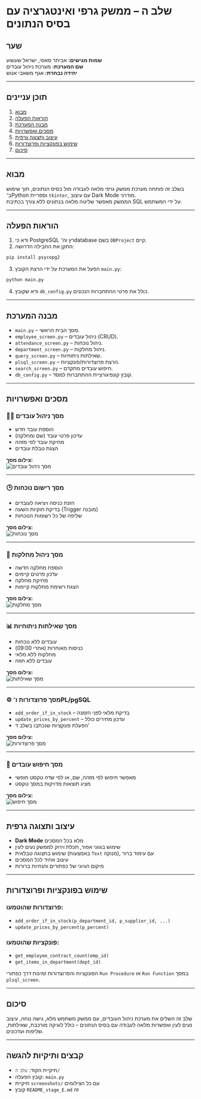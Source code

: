 # שלב ה – ממשק גרפי ואינטגרציה עם בסיס הנתונים

## שער

**שמות מגישים:** אביתר סאסי, ישראל שעשוע  
**שם המערכת:** מערכת ניהול עובדים  
**יחידה נבחרת:** אגף משאבי אנוש

---

## תוכן עניינים

1. [מבוא](#מבוא)  
2. [הוראות הפעלה](#הוראות-הפעלה)  
3. [מבנה המערכת](#מבנה-המערכת)  
4. [מסכים ואפשרויות](#מסכים-ואפשרויות)  
5. [עיצוב ותצוגה גרפית](#עיצוב-ותצוגה-גרפית)  
6. [שימוש בפונקציות ופרוצדורות](#שימוש-בפונקציות-ופרוצדורות)  
7. [סיכום](#סיכום)

---

## מבוא

בשלב זה פותחה מערכת ממשק גרפי מלאה לעבודה מול בסיס הנתונים, תוך שימוש ב־Python וספריית `tkinter`, עם עיצוב Dark Mode מודרני.  
הממשק מאפשר שליטה מלאה בנתונים ללא צורך בכתיבת SQL על ידי המשתמש.

---

## הוראות הפעלה

1. ודא כי PostgreSQL רץ וה־database בשם `DBProject` קיים.
2. התקן את החבילה הדרושה:

```bash
pip install psycopg2
```

3. הפעל את המערכת על ידי הרצת הקובץ `main.py`:

```bash
python main.py
```

4. ודא שקובץ `db_config.py` כולל את פרטי ההתחברות הנכונים.

---

## מבנה המערכת

- `main.py` – מסך הבית הראשי.
- `employee_screen.py` – ניהול עובדים (CRUD).
- `attendance_screen.py` – ניהול נוכחות.
- `department_screen.py` – ניהול מחלקות.
- `query_screen.py` – שאילתות ניתוחיות.
- `plsql_screen.py` – הרצת פרוצדורות/פונקציות.
- `search_screen.py` – חיפוש עובדים מתקדם.
- `db_config.py` – קובץ קונפיגורציית ההתחברות למסד.

---

## מסכים ואפשרויות

### 🧑‍💼 מסך ניהול עובדים

- הוספת עובד חדש
- עדכון פרטי עובד (שם ומחלקה)
- מחיקת עובד לפי מזהה
- הצגת טבלת עובדים

**צילום מסך:**  
![מסך ניהול עובדים](screenshots/employee_screen.png)

---

### 🕒 מסך רישום נוכחות

- הזנת כניסה ויציאה לעובדים
- בדיקת חוקיות השעה (Trigger מובנה)
- שליפה של כל רשומות הנוכחות

**צילום מסך:**  
![מסך נוכחות](screenshots/attendance_screen.png)

---

### 🏢 מסך ניהול מחלקות

- הוספת מחלקה חדשה
- עדכון פרטים קיימים
- מחיקת מחלקה
- הצגת רשימת מחלקות קיימות

**צילום מסך:**  
![מסך מחלקות](screenshots/department_screen.png)

---

### 📊 מסך שאילתות ניתוחיות

- עובדים ללא נוכחות
- כניסות מאוחרות (אחרי 09:00)
- מחלקות ללא מלאי
- עובדים ללא חוזה

**צילום מסך:**  
![מסך שאילתות](screenshots/query_screen.png)

---

### ⚙️ מסך פרוצדורות ו־PL/pgSQL

- `add_order_if_in_stock` – בדיקת מלאי לפני הזמנה
- `update_prices_by_percent` – עדכון מחירים כולל
- הפעלת פונקציות שנכתבו בשלב ד'

**צילום מסך:**  
![מסך פרוצדורות](screenshots/plsql_screen.png)

---

### 🔎 מסך חיפוש עובדים

- מאפשר חיפוש לפי מזהה, שם, או לפי שדה טקסט חופשי
- מציג תוצאות מדויקות במסך טקסט

**צילום מסך:**  
![מסך חיפוש](screenshots/search_screen.png)

---

## עיצוב ותצוגה גרפית

- **Dark Mode** מלא בכל המסכים
- שימוש בגווני אפור, תכלת וירוק לממשק נעים לעין
- שימוש בתצוגה טבלאית (באמצעות `Text` מנוקה), עם עימוד ברור
- עיצוב אחיד לכל המסכים
- מיקום הגיוני של כפתורים והנחיות ברורות

---

## שימוש בפונקציות ופרוצדורות

### פרוצדורות שהוטמעו:
- `add_order_if_in_stock(p_department_id, p_supplier_id, ...)`
- `update_prices_by_percent(p_percent)`

### פונקציות שהוטמעו:
- `get_employee_contract_count(emp_id)`
- `get_items_in_department(dept_id)`

הפונקציות והפרוצדורות זמינות דרך כפתורי `Run Procedure` או `Run Function` במסך `plsql_screen`.

---

## סיכום

שלב זה השלים את מערכת ניהול העובדים, עם ממשק משתמש מלא, גישה נוחה, עיצוב נעים לעין ואפשרות מלאה לעבודה עם בסיס הנתונים – כולל לוגיקה מורכבת, שאילתות, שליפות ועדכונים.

---

## קבצים ותיקיות להגשה

- תיקיית הקוד: `שלב ה/`
- קובץ הפעלה: `main.py`
- תיקיית `screenshots/` עם כל הצילומים
- קובץ `README_stage_E.md` זה

